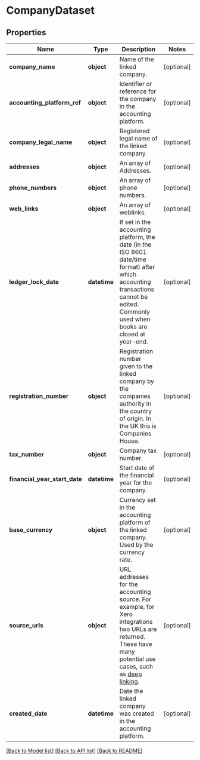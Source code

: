 # CompanyDataset

## Properties
Name | Type | Description | Notes
------------ | ------------- | ------------- | -------------
**company_name** | **object** | Name of the linked company. | [optional] 
**accounting_platform_ref** | **object** | Identifier or reference for the company in the accounting platform. | [optional] 
**company_legal_name** | **object** | Registered legal name of the linked company. | [optional] 
**addresses** | **object** | An array of Addresses. | [optional] 
**phone_numbers** | **object** | An array of phone numbers. | [optional] 
**web_links** | **object** | An array of weblinks. | [optional] 
**ledger_lock_date** | **datetime** | If set in the accounting platform, the date (in the ISO 8601 date/time format) after which accounting transactions cannot be edited. Commonly used when books are closed at year-end. | [optional] 
**registration_number** | **object** | Registration number given to the linked company by the companies authority in the country of origin. In the UK this is Companies House. | [optional] 
**tax_number** | **object** | Company tax number. | [optional] 
**financial_year_start_date** | **datetime** | Start date of the financial year for the company. | [optional] 
**base_currency** | **object** | Currency set in the accounting platform of the linked company. Used by the currency rate. | [optional] 
**source_urls** | **object** | URL addresses for the accounting source.  For example, for Xero integrations two URLs are returned. These have many potential use cases, such as [deep linking](https://developer.xero.com/documentation/api-guides/deep-link-xero). | [optional] 
**created_date** | **datetime** | Date the linked company was created in the accounting platform. | [optional] 

[[Back to Model list]](../README.md#documentation-for-models) [[Back to API list]](../README.md#documentation-for-api-endpoints) [[Back to README]](../README.md)

